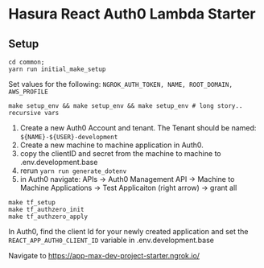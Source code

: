 # Hasura React Auth0 Lambda Starter

## Setup

```
cd common;
yarn run initial_make_setup
```

Set values for the following:
`NGROK_AUTH_TOKEN, NAME, ROOT_DOMAIN, AWS_PROFILE`

```
make setup_env && make setup_env && make setup_env # long story.. recursive vars
```

1. Create a new Auth0 Account and tenant. The Tenant should be named: `${NAME}-${USER}-development`
2. Create a new machine to machine application in Auth0.
3. copy the clientID and secret from the machine to machine to .env.development.base
4. rerun `yarn run generate_dotenv`
5. in Auth0 navigate: APIs -> Auth0 Management API -> Machine to Machine Applications -> Test Applicaiton (right arrow) -> grant all

```
make tf_setup
make tf_authzero_init
make tf_authzero_apply
```

In Auth0, find the client Id for your newly created application and set the `REACT_APP_AUTH0_CLIENT_ID`
variable in .env.development.base

Navigate to https://app-max-dev-project-starter.ngrok.io/
